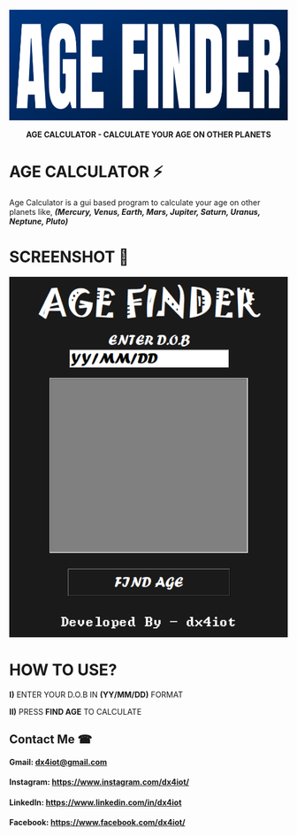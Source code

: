 <p align="center"><img src="logo/logo.png" width="600" height="200" alt="logo"></p>
<p align="center"><b>AGE CALCULATOR - CALCULATE YOUR AGE ON OTHER PLANETS</b></p>

# AGE CALCULATOR ⚡
Age Calculator is a gui based program to calculate your age on other planets like, _**(Mercury, Venus, Earth, Mars, Jupiter, Saturn, Uranus, Neptune, Pluto)**_

# SCREENSHOT 📸
![](ss/ss.PNG)

# HOW TO USE?
**I)** ENTER YOUR D.O.B IN **(YY/MM/DD)** FORMAT 

**II)** PRESS **FIND AGE** TO CALCULATE

## Contact Me ☎

#### Gmail: dx4iot@gmail.com

#### Instagram: https://www.instagram.com/dx4iot/

#### LinkedIn: https://www.linkedin.com/in/dx4iot

#### Facebook: https://www.facebook.com/dx4iot/


